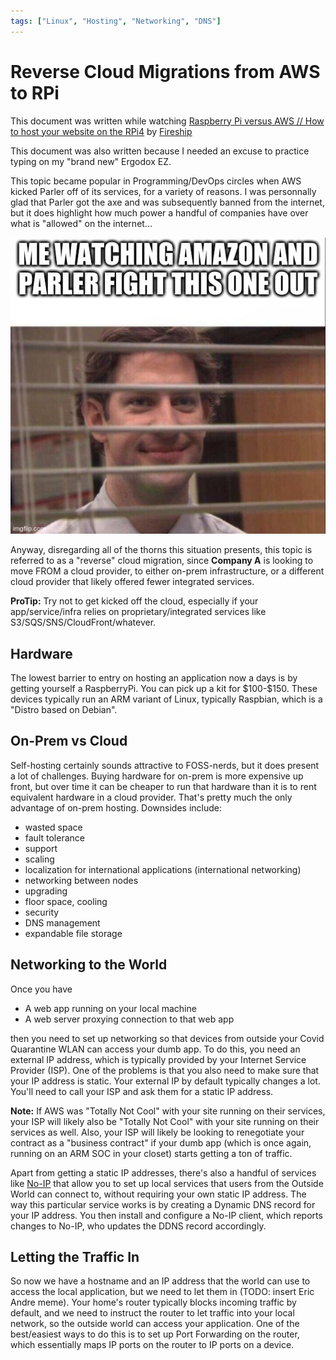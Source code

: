 ```yaml
---
tags: ["Linux", "Hosting", "Networking", "DNS"]
---
```


# Reverse Cloud Migrations from AWS to RPi

This document was written while watching [Raspberry Pi versus AWS // How to host your website on the RPi4](https://www.youtube.com/watch?v=QdHvS0D1zAI) by [Fireship](https://www.youtube.com/channel/UCsBjURrPoezykLs9EqgamOA)

This document was also written because I needed an excuse to practice typing on my "brand new" Ergodox EZ.

This topic became popular in Programming/DevOps circles when AWS kicked Parler off of its services, for a variety of reasons. I was personnally glad that Parler got the axe and was subsequently banned from the internet, but it does highlight how much power a handful of companies have over what is "allowed" on the internet... 

![](attachments/jim-meme.jpg.png)

Anyway, disregarding all of the thorns this situation presents, this topic is referred to as a "reverse" cloud migration, since **Company A** is looking to move FROM a cloud provider, to either on-prem infrastructure, or a different cloud provider that likely offered fewer integrated services.

**ProTip:** Try not to get kicked off the cloud, especially if your app/service/infra relies on proprietary/integrated services like S3/SQS/SNS/CloudFront/whatever.

## Hardware

The lowest barrier to entry on hosting an application now a days is by getting yourself a RaspberryPi. You can pick up a kit for \$100-\$150. These devices typically run an ARM variant of Linux, typically Raspbian, which is a "Distro based on Debian".

## On-Prem vs Cloud

Self-hosting certainly sounds attractive to FOSS-nerds, but it does present a lot of challenges. Buying hardware for on-prem is more expensive up front, but over time it can be cheaper to run that hardware than it is to rent equivalent hardware in a cloud provider. That's pretty much the only advantage of on-prem hosting. Downsides include:

- wasted space
- fault tolerance
- support
- scaling
- localization for international applications (international networking)
- networking between nodes
- upgrading
- floor space, cooling
- security
- DNS management
- expandable file storage

## Networking to the World

Once you have

- A web app running on your local machine
- A web server proxying connection to that web app

then you need to set up networking so that devices from outside your Covid Quarantine WLAN can access your dumb app. To do this, you need an external IP address, which is typically provided by your Internet Service Provider (ISP). One of the problems is that you also need to make sure that your IP address is static. Your external IP by default typically changes a lot. You'll need to call your ISP and ask them for a static IP address.

**Note:** If AWS was "Totally Not Cool" with your site running on their services, your ISP will likely also be "Totally Not Cool" with your site running on their services as well. Also, your ISP will likely be looking to renegotiate your contract as a "business contract" if your dumb app (which is once again, running on an ARM SOC in your closet) starts getting a ton of traffic.

Apart from getting a static IP addresses, there's also a handful of services like [No-IP](noip.com) that allow you to set up local services that users from the Outside World can connect to, without requiring your own static IP address. The way this particular service works is by creating a Dynamic DNS record for your IP address. You then install and configure a No-IP client, which reports changes to No-IP, who updates the DDNS record accordingly.

## Letting the Traffic In

So now we have a hostname and an IP address that the world can use to access the local application, but we need to let them in (TODO: insert Eric Andre meme). Your home's router typically blocks incoming traffic by default, and we need to instruct the router to let traffic into your local network, so the outside world can access your application. One of the best/easiest ways to do this is to set up Port Forwarding on the router, which essentially maps IP ports on the router to IP ports on a device.
